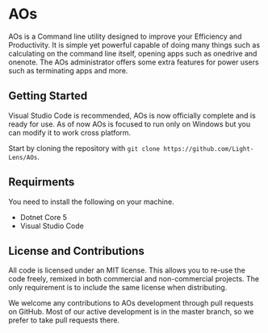 # AOs
AOs is a Command line utility designed to improve your Efficiency and Productivity. It is simple yet powerful capable of doing many things such as calculating on the command line itself, opening apps such as onedrive and onenote. The AOs administrator offers some extra features for power users such as terminating apps and more.

## Getting Started
Visual Studio Code is recommended, AOs is now officially complete and is ready for use. As of now AOs is focused to run only on Windows but you can modify it to work cross platform.

Start by cloning the repository with `git clone https://github.com/Light-Lens/AOs`.

## Requirments
You need to install the following on your machine.
- Dotnet Core 5
- Visual Studio Code

## License and Contributions
All code is licensed under an MIT license. This allows you to re-use the code freely, remixed in both commercial and non-commercial projects. The only requirement is to include the same license when distributing.

We welcome any contributions to AOs development through pull requests on GitHub. Most of our active development is in the master branch, so we prefer to take pull requests there.
